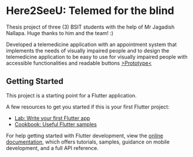 # Here2SeeU: Telemed for the blind

Thesis project of three (3) BSIT students with the help of Mr Jagadish Nallapa. Huge thanks to him and the team! :)

Developed a telemedicine application with an appointment system that implements the needs of visually
impaired people and to design the telemedicine application to be easy to use for visually impaired
people with accessible functionalities and readable buttons [>Prototype<](https://www.figma.com/proto/Uzbzu9TtxjXISAKRR6BE81/Telemed-for-the-blind?node-id=0-1&t=ybjyE1MKrK9KUP2X-1)


## Getting Started

This project is a starting point for a Flutter application.

A few resources to get you started if this is your first Flutter project:

- [Lab: Write your first Flutter app](https://docs.flutter.dev/get-started/codelab)
- [Cookbook: Useful Flutter samples](https://docs.flutter.dev/cookbook)

For help getting started with Flutter development, view the
[online documentation](https://docs.flutter.dev/), which offers tutorials,
samples, guidance on mobile development, and a full API reference.
